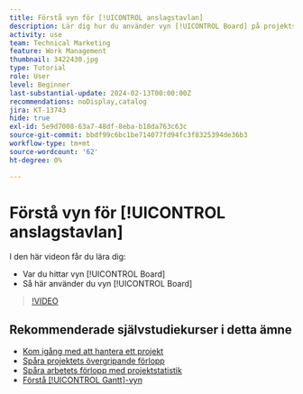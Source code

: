 ```yaml
---
title: Förstå vyn för [!UICONTROL anslagstavlan]
description: Lär dig hur du använder vyn [!UICONTROL Board] på projektstartsidan.
activity: use
team: Technical Marketing
feature: Work Management
thumbnail: 3422430.jpg
type: Tutorial
role: User
level: Beginner
last-substantial-update: 2024-02-13T00:00:00Z
recommendations: noDisplay,catalog
jira: KT-13743
hide: true
exl-id: 5e9d7008-63a7-48df-8eba-b18da763c63c
source-git-commit: bbdf99c6bc1be714077fd94fc3f8325394de36b3
workflow-type: tm+mt
source-wordcount: '62'
ht-degree: 0%

---
```


# Förstå vyn för [!UICONTROL anslagstavlan]

I den här videon får du lära dig:

* Var du hittar vyn [!UICONTROL Board]
* Så här använder du vyn [!UICONTROL Board]


>[!VIDEO](https://video.tv.adobe.com/v/3422430/?quality=12&learn=on&enablevpops=1)

## Rekommenderade självstudiekurser i detta ämne

* [Kom igång med att hantera ett projekt](/help/manage-work/projects/getting-started-manage-a-project.md)
* [Spåra projektets övergripande förlopp](/help/manage-work/projects/track-overall-project-progress.md)
* [Spåra arbetets förlopp med projektstatistik](/help/manage-work/projects/track-work-progress-with-project-metrics.md)
* [Förstå [!UICONTROL Gantt]-vyn](/help/manage-work/projects/understand-the-gantt-view.md)
